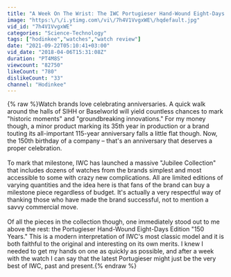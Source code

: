 ```yaml
---
title: "A Week On The Wrist: The IWC Portugieser Hand-Wound Eight-Days Edition '150 Years'"
image: "https:\/\/i.ytimg.com\/vi\/7h4V1VvgxWE\/hqdefault.jpg"
vid_id: "7h4V1VvgxWE"
categories: "Science-Technology"
tags: ["hodinkee","watches","watch review"]
date: "2021-09-22T05:10:41+03:00"
vid_date: "2018-04-06T15:31:08Z"
duration: "PT4M8S"
viewcount: "82750"
likeCount: "780"
dislikeCount: "33"
channel: "Hodinkee"
---
```

{% raw %}Watch brands love celebrating anniversaries. A quick walk around the halls of SIHH or Baselworld will yield countless chances to mark &quot;historic moments&quot; and &quot;groundbreaking innovations.&quot; For my money though, a minor product marking its 35th year in production or a brand touting its all-important 115-year anniversary falls a little flat though. Now, the 150th birthday of a company – that's an anniversary that deserves a proper celebration.<br /><br />To mark that milestone, IWC has launched a massive &quot;Jubilee Collection&quot; that includes dozens of watches from the brands simplest and most accessible to some with crazy new complications. All are limited editions of varying quantities and the idea here is that fans of the brand can buy a milestone piece regardless of budget. It's actually a very respectful way of thanking those who have made the brand successful, not to mention a savvy commercial move.<br /><br />Of all the pieces in the collection though, one immediately stood out to me above the rest: the Portugieser Hand-Wound Eight-Days Edition &quot;150 Years.&quot; This is a modern interpretation of IWC's most classic model and it is both faithful to the original and interesting on its own merits. I knew I needed to get my hands on one as quickly as possible, and after a week with the watch I can say that the latest Portugieser might just be the very best of IWC, past and present.{% endraw %}
